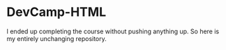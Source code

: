# DevCamp-HTML
I ended up completing the course without pushing anything up. So here is my entirely unchanging repository.
